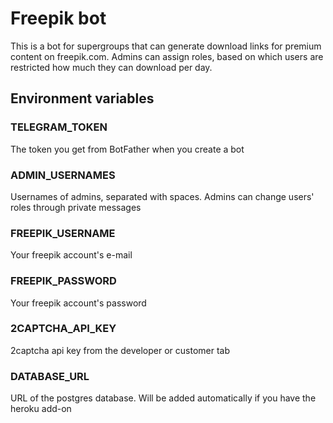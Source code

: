 # Freepik bot

This is a bot for supergroups that can generate download links for premium content on freepik.com. Admins can assign roles, based on which users are restricted how much they can download per day.

## Environment variables

### TELEGRAM_TOKEN

The token you get from BotFather when you create a bot

### ADMIN_USERNAMES

Usernames of admins, separated with spaces. Admins can change users' roles through private messages

### FREEPIK_USERNAME

Your freepik account's e-mail

### FREEPIK_PASSWORD

Your freepik account's password

### 2CAPTCHA_API_KEY

2captcha api key from the developer or customer tab

### DATABASE_URL

URL of the postgres database. Will be added automatically if you have the heroku add-on
